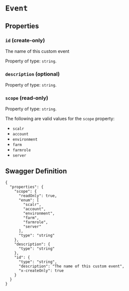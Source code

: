 # `Event` #







## Properties ##

### `id` (create-only) ###

The name of this custom event


Property of type: `string`.




### `description` (optional) ###




Property of type: `string`.




### `scope` (read-only) ###




Property of type: `string`.

 

The following are valid values for the `scope` property:

  + `scalr`
  + `account`
  + `environment`
  + `farm`
  + `farmrole`
  + `server`






## Swagger Definition ##

    {
      "properties": {
        "scope": {
          "readOnly": true, 
          "enum": [
            "scalr", 
            "account", 
            "environment", 
            "farm", 
            "farmrole", 
            "server"
          ], 
          "type": "string"
        }, 
        "description": {
          "type": "string"
        }, 
        "id": {
          "type": "string", 
          "description": "The name of this custom event", 
          "x-createOnly": true
        }
      }
    }

